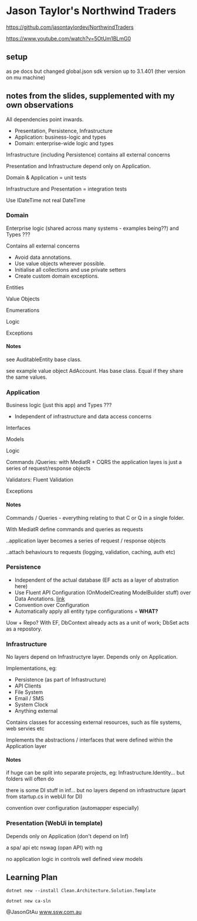# Jason Taylor's Northwind Traders

<https://github.com/jasontaylordev/NorthwindTraders>

https://www.youtube.com/watch?v=5OtUm1BLmG0

## setup

as pe docs but changed global.json sdk version up to 3.1.401 (ther version on mu machine)

## notes from the slides, supplemented with my own observations

All dependencies point inwards.

+ Presentation, Persistence, Infrastructure
+ Application: business-logic and types
+ Domain: enterprise-wide logic and types

Infrastructure (including Persistence) contains all external concerns

Presentation and Infrastructure depend only on Application.

Domain & Application = unit tests

Infrastructure and Presentation = integration tests

Use IDateTime not real DateTime

### Domain

Enterprise logic (shared across many systems - examples being??) and Types ???

Contains all external concerns

+ Avoid data annotations.
+ Use value objects wherever possible.
+ Initialise all collections and use private setters
+ Create custom domain exceptions.

Entities

Value Objects

Enumerations

Logic

Exceptions

#### Notes

see AuditableEntity base class.

see example value object AdAccount. Has base class. Equal if they share the same values.

### Application

Business logic (just this app) and Types ???

+ Independent of infrastructure and data access concerns

Interfaces

Models

Logic

Commands /Queries: with MediatR + CQRS the application layes is just a series of request/response objects

Validators: Fluent Validation

Exceptions

#### Notes

Commands / Queries - everything relating to that C or Q in a single folder.

With MediatR define commands and queries as requests

..application layer becomes a series of request / response objects

..attach behaviours to requests (logging, validation, caching, auth etc)

### Persistence

+ Independent of the actual database (EF acts as a layer of abstration here)
+ Use Fluent API Configuration (OnModelCreating ModelBuilder stuff) over Data Anotations. [link](https://www.entityframeworktutorial.net/efcore/fluent-api-in-entity-framework-core.aspx)
+ Convention over Configuration
+ Automatically apply all entity type configurations = __WHAT?__

Uow + Repo? With EF, DbContext already acts as a unit of work; DbSet acts as a repostory.

### Infrastructure

No layers depend on Infrastructyre layer. Depends only on Application.

Implementations, eg:

+ Persistence (as part of Infrastructure)
+ API Clients
+ File System
+ Email / SMS
+ System Clock
+ Anything external

Contains classes for accessing external resources, such as file systems, web servies etc

Implements the abstractions / interfaces that were defined within the Application layer

#### Notes

if huge can be split into separate projects, eg: Infrastructure.Identity... but folders will often do

there is some DI stuff in inf... but no layers depend on infrastructure (apart from startup.cs in webUI for DI)

convention over configuration (automapper especially)

### Presentation (WebUi in template)

Depends only on Application (don't depend on Inf)

a spa/ api etc
nswag (opan API) with ng

no application logic in controls
well defined view models

## Learning Plan

`dotnet new --install Clean.Architecture.Solution.Template`

`dotnet new ca-sln`

@JasonGtAu
www.ssw.com.au